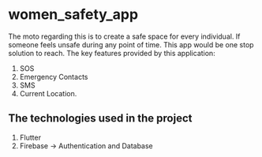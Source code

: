 # women_safety_app

The moto regarding this is to create a safe space for every individual. If someone feels unsafe during any point of time. This app would be one stop solution to reach.
The key features provided by this application:
1. SOS
2. Emergency Contacts
3. SMS
4. Current Location.

## The technologies used in the project
1. Flutter
2. Firebase -> Authentication and Database



